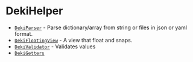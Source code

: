 # DekiHelper

- [`DekiParser`](./Documentation.docc/Parsing.md) - Parse dictionary/array from string or files in json or yaml format.
- [`DekiFloatingView`](./Documentation.docc/DekiFloatingView.md) - A view that float and snaps.
- [`DekiValidator`](./Documentation.docc/DekiValidator.md) - Validates values
- [`DekiGetters`](./Documentation.docc/DekiGetters.md)


